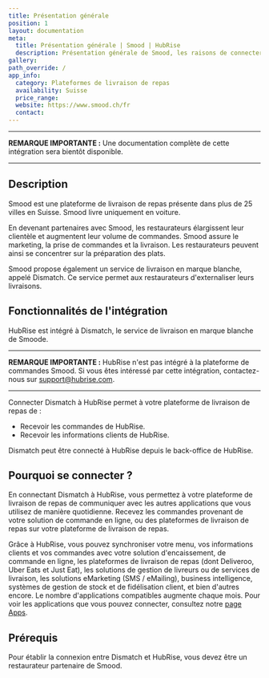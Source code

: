 ```yaml
---
title: Présentation générale
position: 1
layout: documentation
meta:
  title: Présentation générale | Smood | HubRise
  description: Présentation générale de Smood, les raisons de connecter votre plateforme de livraison de repas à HubRise et fonctionnalités de l'intégration avec HubRise.
gallery:
path_override: /
app_info:
  category: Plateformes de livraison de repas
  availability: Suisse
  price_range:
  website: https://www.smood.ch/fr
  contact:
---
```


---

**REMARQUE IMPORTANTE :** Une documentation complète de cette intégration sera bientôt disponible.

---

## Description

Smood est une plateforme de livraison de repas présente dans plus de 25 villes en Suisse. Smood livre uniquement en voiture.

En devenant partenaires avec Smood, les restaurateurs élargissent leur clientèle et augmentent leur volume de commandes. Smood assure le marketing, la prise de commandes et la livraison. Les restaurateurs peuvent ainsi se concentrer sur la préparation des plats.

Smood propose également un service de livraison en marque blanche, appelé Dismatch. Ce service permet aux restaurateurs d'externaliser leurs livraisons. 

## Fonctionnalités de l'intégration

HubRise est intégré à Dismatch, le service de livraison en marque blanche de Smoode.

---

**REMARQUE IMPORTANTE :** HubRise n'est pas intégré à la plateforme de commandes Smood. Si vous êtes intéressé par cette intégration, contactez-nous sur [support@hubrise.com](mailto:support@hubrise.com).

---


Connecter Dismatch à HubRise permet à votre plateforme de livraison de repas de :

- Recevoir les commandes de HubRise.
- Recevoir les informations clients de HubRise.

Dismatch peut être connecté à HubRise depuis le back-office de HubRise.

## Pourquoi se connecter ?

En connectant Dismatch à HubRise, vous permettez à votre plateforme de livraison de repas de communiquer avec les autres applications que vous utilisez de manière quotidienne. Recevez les commandes provenant de votre solution de commande en ligne, ou des plateformes de livraison de repas sur votre plateforme de livraison de repas.

Grâce à HubRise, vous pouvez synchroniser votre menu, vos informations clients et vos commandes avec votre solution d'encaissement, de commande en ligne, les plateformes de livraison de repas (dont Deliveroo, Uber Eats et Just Eat), les solutions de gestion de livreurs ou de services de livraison, les solutions eMarketing (SMS / eMailing), business intelligence, systèmes de gestion de stock et de fidélisation client, et bien d'autres encore. Le nombre d'applications compatibles augmente chaque mois. Pour voir les applications que vous pouvez connecter, consultez notre [page Apps](/apps).

## Prérequis

Pour établir la connexion entre Dismatch et HubRise, vous devez être un restaurateur partenaire de Smood.
